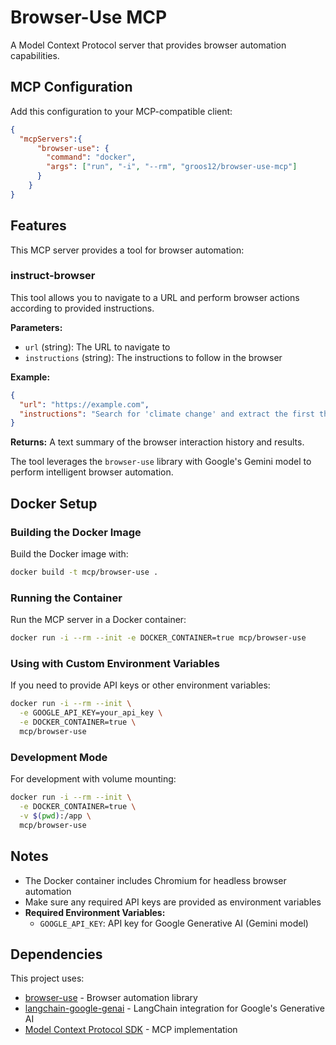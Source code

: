 # Browser-Use MCP

A Model Context Protocol server that provides browser automation capabilities.

## MCP Configuration

Add this configuration to your MCP-compatible client:

```json
{
  "mcpServers":{
      "browser-use": {
        "command": "docker",
        "args": ["run", "-i", "--rm", "groos12/browser-use-mcp"]
      }
    }
}
```

## Features

This MCP server provides a tool for browser automation:

### instruct-browser

This tool allows you to navigate to a URL and perform browser actions according to provided instructions.

**Parameters:**
- `url` (string): The URL to navigate to
- `instructions` (string): The instructions to follow in the browser

**Example:**
```json
{
  "url": "https://example.com",
  "instructions": "Search for 'climate change' and extract the first three results"
}
```

**Returns:**
A text summary of the browser interaction history and results.

The tool leverages the `browser-use` library with Google's Gemini model to perform intelligent browser automation.

## Docker Setup

### Building the Docker Image

Build the Docker image with:

```bash
docker build -t mcp/browser-use .
```

### Running the Container

Run the MCP server in a Docker container:

```bash
docker run -i --rm --init -e DOCKER_CONTAINER=true mcp/browser-use
```

### Using with Custom Environment Variables

If you need to provide API keys or other environment variables:

```bash
docker run -i --rm --init \
  -e GOOGLE_API_KEY=your_api_key \
  -e DOCKER_CONTAINER=true \
  mcp/browser-use
```

### Development Mode

For development with volume mounting:

```bash
docker run -i --rm --init \
  -e DOCKER_CONTAINER=true \
  -v $(pwd):/app \
  mcp/browser-use
```



## Notes

- The Docker container includes Chromium for headless browser automation
- Make sure any required API keys are provided as environment variables
- **Required Environment Variables:**
  - `GOOGLE_API_KEY`: API key for Google Generative AI (Gemini model)
  
## Dependencies

This project uses:
- [browser-use](https://github.com/browser-use/browser-use) - Browser automation library
- [langchain-google-genai](https://python.langchain.com/docs/integrations/chat/google_generative_ai) - LangChain integration for Google's Generative AI
- [Model Context Protocol SDK](https://github.com/model-context-protocol/sdk) - MCP implementation
